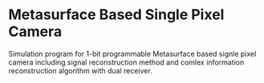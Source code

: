 # Metasurface Based Single Pixel Camera

Simulation program for 1-bit programmable Metasurface based signle pixel camera including signal reconstruction method and comlex information reconstruction algorithm with dual receiver.
